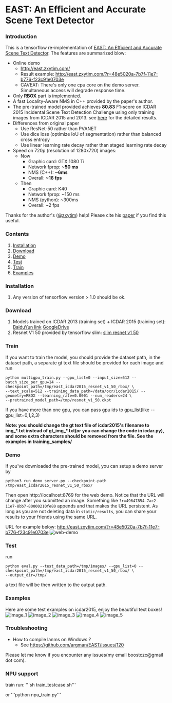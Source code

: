 # EAST: An Efficient and Accurate Scene Text Detector

### Introduction
This is a tensorflow re-implementation of [EAST: An Efficient and Accurate Scene Text Detector](https://arxiv.org/abs/1704.03155v2).
The features are summarized blow:
+ Online demo
	+ http://east.zxytim.com/
	+ Result example: http://east.zxytim.com/?r=48e5020a-7b7f-11e7-b776-f23c91e0703e
	+ CAVEAT: There's only one cpu core on the demo server. Simultaneous access will degrade response time.
+ Only **RBOX** part is implemented.
+ A fast Locality-Aware NMS in C++ provided by the paper's author.
+ The pre-trained model provided achieves **80.83** F1-score on ICDAR 2015
	Incidental Scene Text Detection Challenge using only training images from ICDAR 2015 and 2013.
  see [here](http://rrc.cvc.uab.es/?ch=4&com=evaluation&view=method_samples&task=1&m=29855&gtv=1) for the detailed results.
+ Differences from original paper
	+ Use ResNet-50 rather than PVANET
	+ Use dice loss (optimize IoU of segmentation) rather than balanced cross entropy
	+ Use linear learning rate decay rather than staged learning rate decay
+ Speed on 720p (resolution of 1280x720) images:
	+ Now
		+ Graphic card: GTX 1080 Ti
		+ Network fprop: **~50 ms**
		+ NMS (C++): **~6ms**
		+ Overall: **~16 fps**
	+ Then
		+ Graphic card: K40
		+ Network fprop: ~150 ms
		+ NMS (python): ~300ms
		+ Overall: ~2 fps

Thanks for the author's ([@zxytim](https://github.com/zxytim)) help!
Please cite his [paper](https://arxiv.org/abs/1704.03155v2) if you find this useful.

### Contents
1. [Installation](#installation)
2. [Download](#download)
2. [Demo](#demo)
3. [Test](#train)
4. [Train](#test)
5. [Examples](#examples)

### Installation
1. Any version of tensorflow version > 1.0 should be ok.

### Download
1. Models trained on ICDAR 2013 (training set) + ICDAR 2015 (training set): [BaiduYun link](http://pan.baidu.com/s/1jHWDrYQ) [GoogleDrive](https://drive.google.com/open?id=0B3APw5BZJ67ETHNPaU9xUkVoV0U)
2. Resnet V1 50 provided by tensorflow slim: [slim resnet v1 50](http://download.tensorflow.org/models/resnet_v1_50_2016_08_28.tar.gz)

### Train
If you want to train the model, you should provide the dataset path, in the dataset path, a separate gt text file should be provided for each image
and run

```
python multigpu_train.py --gpu_list=0 --input_size=512 --batch_size_per_gpu=14 --checkpoint_path=/tmp/east_icdar2015_resnet_v1_50_rbox/ \
--text_scale=512 --training_data_path=/data/ocr/icdar2015/ --geometry=RBOX --learning_rate=0.0001 --num_readers=24 \
--pretrained_model_path=/tmp/resnet_v1_50.ckpt
```

If you have more than one gpu, you can pass gpu ids to gpu_list(like --gpu_list=0,1,2,3)

**Note: you should change the gt text file of icdar2015's filename to img_\*.txt instead of gt_img_\*.txt(or you can change the code in icdar.py), and some extra characters should be removed from the file.
See the examples in training_samples/**

### Demo
If you've downloaded the pre-trained model, you can setup a demo server by
```
python3 run_demo_server.py --checkpoint-path /tmp/east_icdar2015_resnet_v1_50_rbox/
```
Then open http://localhost:8769 for the web demo. Notice that the URL will change after you submitted an image.
Something like `?r=49647854-7ac2-11e7-8bb7-80000210fe80` appends and that makes the URL persistent.
As long as you are not deleting data in `static/results`, you can share your results to your friends using
the same URL.

URL for example below: http://east.zxytim.com/?r=48e5020a-7b7f-11e7-b776-f23c91e0703e
![web-demo](demo_images/web-demo.png)


### Test
run
```
python eval.py --test_data_path=/tmp/images/ --gpu_list=0 --checkpoint_path=/tmp/east_icdar2015_resnet_v1_50_rbox/ \
--output_dir=/tmp/
```

a text file will be then written to the output path.


### Examples
Here are some test examples on icdar2015, enjoy the beautiful text boxes!
![image_1](demo_images/img_2.jpg)
![image_2](demo_images/img_10.jpg)
![image_3](demo_images/img_14.jpg)
![image_4](demo_images/img_26.jpg)
![image_5](demo_images/img_75.jpg)

### Troubleshooting
+ How to compile lanms on Windows ?
  + See https://github.com/argman/EAST/issues/120

Please let me know if you encounter any issues(my email boostczc@gmail dot com).

### NPU support
train run:
'''sh train_testcase.sh'''

or
'''python npu_train.py'''